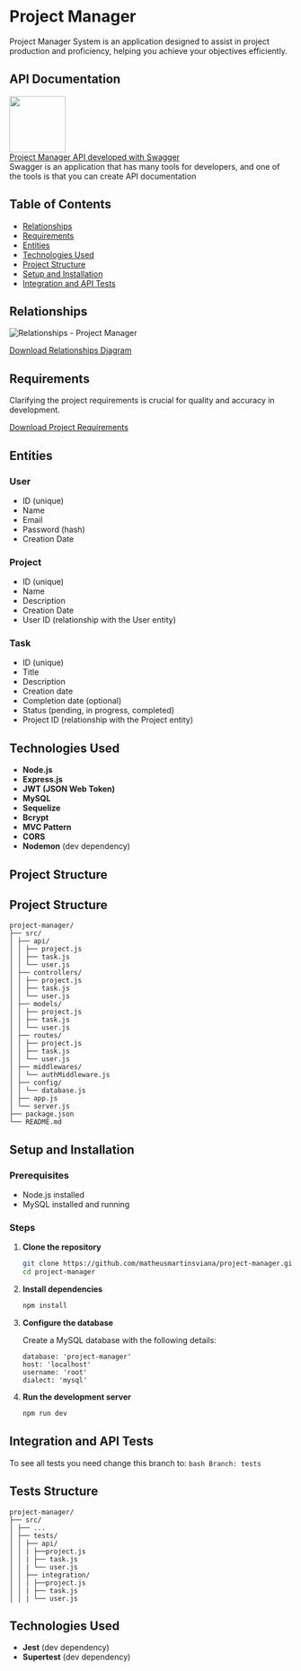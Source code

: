 # Project Manager

Project Manager System is an application designed to assist in project production and proficiency, helping you achieve your objectives efficiently.

## API Documentation
<a href="https://app.swaggerhub.com/apis-docs/MATHEUSMVIANA/project-manager/1.0.0" target="_blank">
<img src="https://github.com/matheusmartinsviana/project-manager/assets/146596878/d5edde68-9dca-4e29-8fee-8f565b785fa9" width="100" height="100"> <br> Project Manager API developed with Swagger</a> <br>
Swagger is an application that has many tools for developers, and one of the tools is that you can create API documentation

## Table of Contents

- [Relationships](#relationships)
- [Requirements](#requirements)
- [Entities](#entities)
- [Technologies Used](#technologies-used)
- [Project Structure](#project-structure)
- [Setup and Installation](#setup-and-installation)
- [Integration and API Tests](#integration-and-api-tests)

## Relationships

![Relationships - Project Manager](https://github.com/matheusmartinsviana/project-manager/assets/146596878/7c9b2c21-5261-4f86-8d0b-60af12c7c0c3)

[Download Relationships Diagram](https://github.com/user-attachments/files/15796260/Relationships.-.Project.Manager.pdf)

## Requirements

Clarifying the project requirements is crucial for quality and accuracy in development.

[Download Project Requirements](https://github.com/user-attachments/files/15849351/Project.Manager.Requirements.pdf)

## Entities

### User
- ID (unique)
- Name
- Email
- Password (hash)
- Creation Date

### Project
- ID (unique)
- Name
- Description
- Creation Date
- User ID (relationship with the User entity)

### Task
- ID (unique)
- Title
- Description
- Creation date
- Completion date (optional)
- Status (pending, in progress, completed)
- Project ID (relationship with the Project entity)

## Technologies Used

- **Node.js**
- **Express.js**
- **JWT (JSON Web Token)**
- **MySQL**
- **Sequelize**
- **Bcrypt**
- **MVC Pattern**
- **CORS**
- **Nodemon** (dev dependency)

## Project Structure

## Project Structure
```
project-manager/
├── src/
│ ├── api/
│ │ ├── project.js
│ │ ├── task.js
│ │ └── user.js
│ ├── controllers/
│ │ ├── project.js
│ │ ├── task.js
│ │ └── user.js
│ ├── models/
│ │ ├── project.js
│ │ ├── task.js
│ │ └── user.js
│ ├── routes/
│ │ ├── project.js
│ │ ├── task.js
│ │ └── user.js
│ ├── middlewares/
│ │ └── authMiddleware.js
│ ├── config/
│ │ └── database.js
│ ├── app.js
│ └── server.js
├── package.json
└── README.md
```

## Setup and Installation

### Prerequisites

- Node.js installed
- MySQL installed and running

### Steps

1. **Clone the repository**

    ```bash
    git clone https://github.com/matheusmartinsviana/project-manager.git
    cd project-manager
    ```

2. **Install dependencies**

    ```bash
    npm install
    ```

3. **Configure the database**

    Create a MySQL database with the following details:

    ```plaintext
    database: 'project-manager'
    host: 'localhost'
    username: 'root'
    dialect: 'mysql'
    ```

4. **Run the development server**

    ```bash
    npm run dev
    ```
## Integration and API Tests
To see all tests you need change this branch to:
    ```bash
    Branch: tests
    ```
## Tests Structure
```
project-manager/
├── src/
│ ├── ...
│ ├── tests/
│ │ ├── api/
│ │ | ├──project.js
│ │ | ├── task.js
│ │ | └── user.js
│ │ ├── integration/
│ │ | ├──project.js
│ │ | ├── task.js
│ │ | └── user.js
```

## Technologies Used

- **Jest** (dev dependency)
- **Supertest** (dev dependency)
